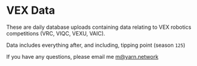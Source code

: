 # VEX Data

These are daily database uploads containing data relating to VEX robotics competitions (VRC, VIQC, VEXU, VAIC).

Data includes everything after, and including, tipping point (season `125`)

If you have any questions, please email me <m@yarn.network>
